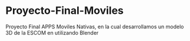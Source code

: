 # Proyecto-Final-Moviles
Proyecto Final APPS Moviles Nativas, en la cual desarrollamos un modelo 3D de la ESCOM en utilizando Blender
